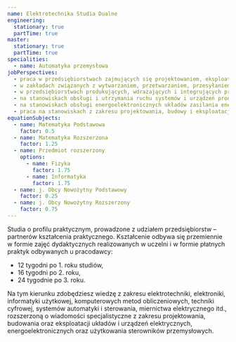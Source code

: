 ```yaml
---
name: Elektrotechnika Studia Dualne
engineering:
  stationary: true
  partTime: true
master:
  stationary: true
  partTime: true
specialities:
  - name: Automatyka przemysłowa
jobPerspectives:
  - praca w przedsiębiorstwach zajmujących się projektowaniem, eksploatacją, diagnostyką oraz problematyką bezpieczeństwa i niezawodności urządzeń i systemów elektrycznych
  - w zakładach związanych z wytwarzaniem, przetwarzaniem, przesyłaniem i dystrybucją energii
  - w przedsiębiorstwach produkujących, wdrażających i integrujących przemysłowe systemy sterowania oraz systemy pomiarowo-kontrolne
  - na stanowiskach obsługi i utrzymania ruchu systemów i urządzeń produkcyjnych
  - na stanowiskach obsługi energoelektronicznych układów zasilania energią elektryczną
  - praca na stanowiskach z zakresu projektowania, budowy i eksploatacji sieci, instalacji i urządzeń elektrycznych i elektroenergetycznych
equationSubjects:
  - name: Matematyka Podstawowa
    factor: 0.5
  - name: Matematyka Rozszerzona
    factor: 1.25
  - name: Przedmiot rozszerzony
    options:
      - name: Fizyka
        factor: 1.75
      - name: Informatyka
        factor: 1.75
  - name: j. Obcy Nowożytny Podstawowy
    factor: 0.25
  - name: j. Obcy Nowożytny Rozszerzony
    factor: 0.75
---
```


Studia o profilu praktycznym, prowadzone z udziałem przedsiębiorstw – partnerów kształcenia praktycznego. Kształcenie odbywa się przemiennie w formie zajęć dydaktycznych realizowanych w uczelni i w formie płatnych praktyk odbywanych u pracodawcy:

- 12 tygodni po 1. roku studiów,
- 16 tygodni po 2. roku,
- 24 tygodnie po 3. roku.

Na tym kierunku zdobędziesz wiedzę z zakresu elektrotechniki, elektroniki, informatyki użytkowej, komputerowych metod obliczeniowych, techniki cyfrowej, systemów automatyki i sterowania, miernictwa elektrycznego itd., rozszerzoną o wiadomości specjalistyczne z zakresu projektowania, budowania oraz eksploatacji układów i urządzeń elektrycznych,
energoelektronicznych oraz użytkowania sterowników przemysłowych.

